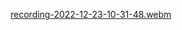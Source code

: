 
[recording-2022-12-23-10-31-48.webm](https://user-images.githubusercontent.com/82114974/209361202-e4a4314f-7072-4a8e-9563-b1a091670ff1.webm)
